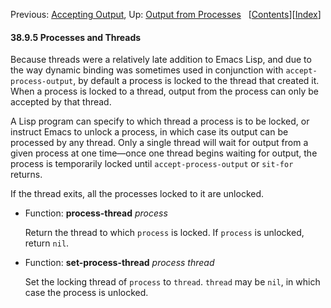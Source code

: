 <!-- This is the GNU Emacs Lisp Reference Manual
corresponding to Emacs version 27.2.

Copyright (C) 1990-1996, 1998-2021 Free Software Foundation,
Inc.

Permission is granted to copy, distribute and/or modify this document
under the terms of the GNU Free Documentation License, Version 1.3 or
any later version published by the Free Software Foundation; with the
Invariant Sections being "GNU General Public License," with the
Front-Cover Texts being "A GNU Manual," and with the Back-Cover
Texts as in (a) below.  A copy of the license is included in the
section entitled "GNU Free Documentation License."

(a) The FSF's Back-Cover Text is: "You have the freedom to copy and
modify this GNU manual.  Buying copies from the FSF supports it in
developing GNU and promoting software freedom." -->

<!-- Created by GNU Texinfo 6.7, http://www.gnu.org/software/texinfo/ -->

Previous: [Accepting Output](Accepting-Output.html), Up: [Output from Processes](Output-from-Processes.html)   \[[Contents](index.html#SEC_Contents "Table of contents")]\[[Index](Index.html "Index")]

#### 38.9.5 Processes and Threads

Because threads were a relatively late addition to Emacs Lisp, and due to the way dynamic binding was sometimes used in conjunction with `accept-process-output`, by default a process is locked to the thread that created it. When a process is locked to a thread, output from the process can only be accepted by that thread.

A Lisp program can specify to which thread a process is to be locked, or instruct Emacs to unlock a process, in which case its output can be processed by any thread. Only a single thread will wait for output from a given process at one time—once one thread begins waiting for output, the process is temporarily locked until `accept-process-output` or `sit-for` returns.

If the thread exits, all the processes locked to it are unlocked.

*   Function: **process-thread** *process*

    Return the thread to which `process` is locked. If `process` is unlocked, return `nil`.

<!---->

*   Function: **set-process-thread** *process thread*

    Set the locking thread of `process` to `thread`. `thread` may be `nil`, in which case the process is unlocked.

